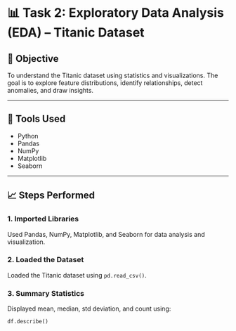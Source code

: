 # 📊 Task 2: Exploratory Data Analysis (EDA) – Titanic Dataset

## 🧠 Objective

To understand the Titanic dataset using statistics and visualizations. The goal is to explore feature distributions, identify relationships, detect anomalies, and draw insights.

---

## 🔧 Tools Used

- Python
- Pandas
- NumPy
- Matplotlib
- Seaborn

---

## 📈 Steps Performed

### 1. Imported Libraries
Used Pandas, NumPy, Matplotlib, and Seaborn for data analysis and visualization.

### 2. Loaded the Dataset
Loaded the Titanic dataset using `pd.read_csv()`.

### 3. Summary Statistics
Displayed mean, median, std deviation, and count using:
```python
df.describe()
